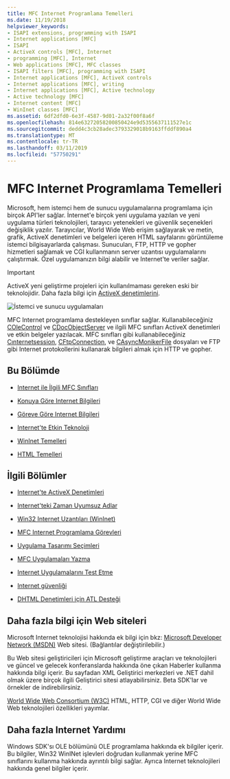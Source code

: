 ```yaml
---
title: MFC Internet Programlama Temelleri
ms.date: 11/19/2018
helpviewer_keywords:
- ISAPI extensions, programming with ISAPI
- Internet applications [MFC]
- ISAPI
- ActiveX controls [MFC], Internet
- programming [MFC], Internet
- Web applications [MFC], MFC classes
- ISAPI filters [MFC], programming with ISAPI
- Internet applications [MFC], ActiveX controls
- Internet applications [MFC], writing
- Internet applications [MFC], Active technology
- Active technology [MFC]
- Internet content [MFC]
- WinInet classes [MFC]
ms.assetid: 6df2dfd0-6e3f-4587-9d01-2a32f00f8a6f
ms.openlocfilehash: 814e63272058200850424e9d5355637111527e1c
ms.sourcegitcommit: dedd4c3cb28adec3793329018b9163ffddf890a4
ms.translationtype: MT
ms.contentlocale: tr-TR
ms.lasthandoff: 03/11/2019
ms.locfileid: "57750291"
---
```

# <a name="mfc-internet-programming-basics"></a>MFC Internet Programlama Temelleri

Microsoft, hem istemci hem de sunucu uygulamalarına programlama için birçok API'ler sağlar. İnternet'e birçok yeni uygulama yazılan ve yeni uygulama türleri teknolojileri, tarayıcı yetenekleri ve güvenlik seçenekleri değişiklik yazılır. Tarayıcılar, World Wide Web erişim sağlayarak ve metin, grafik, ActiveX denetimleri ve belgeleri içeren HTML sayfalarını görüntüleme istemci bilgisayarlarda çalışması. Sunucuları, FTP, HTTP ve gopher hizmetleri sağlamak ve CGI kullanmanın server uzantısı uygulamalarını çalıştırmak. Özel uygulamanızın bilgi alabilir ve Internet'te veriler sağlar.

>[!IMPORTANT]
> ActiveX yeni geliştirme projeleri için kullanılmaması gereken eski bir teknolojidir. Daha fazla bilgi için [ActiveX denetimlerini](activex-controls.md).

![İstemci ve sunucu uygulamaları](../mfc/media/vc38bq1.gif "istemci ve sunucu uygulamaları")

MFC Internet programlama destekleyen sınıflar sağlar. Kullanabileceğiniz [COleControl](../mfc/reference/colecontrol-class.md) ve [CDocObjectServer](../mfc/reference/cdocobjectserver-class.md) ve ilgili MFC sınıfları ActiveX denetimleri ve etkin belgeler yazılacak. MFC sınıfları gibi kullanabileceğiniz [Cınternetsession](../mfc/reference/cinternetsession-class.md), [CFtpConnection](../mfc/reference/cftpconnection-class.md), ve [CAsyncMonikerFile](../mfc/reference/casyncmonikerfile-class.md) dosyaları ve FTP gibi Internet protokollerini kullanarak bilgileri almak için HTTP ve gopher.

## <a name="in-this-section"></a>Bu Bölümde

- [Internet ile İlgili MFC Sınıfları](../mfc/internet-related-mfc-classes.md)

- [Konuya Göre Internet Bilgileri](../mfc/internet-information-by-topic.md)

- [Göreve Göre Internet Bilgileri](../mfc/internet-information-by-task.md)

- [Internet'te Etkin Teknoloji](../mfc/active-technology-on-the-internet.md)

- [WinInet Temelleri](../mfc/wininet-basics.md)

- [HTML Temelleri](../mfc/html-basics.md)

## <a name="related-sections"></a>İlgili Bölümler

- [Internet'te ActiveX Denetimleri](../mfc/activex-controls-on-the-internet.md)

- [Internet'teki Zaman Uyumsuz Adlar](../mfc/asynchronous-monikers-on-the-internet.md)

- [Win32 Internet Uzantıları (WinInet)](../mfc/win32-internet-extensions-wininet.md)

- [MFC Internet Programlama Görevleri](../mfc/mfc-internet-programming-tasks.md)

- [Uygulama Tasarımı Seçimleri](../mfc/application-design-choices.md)

- [MFC Uygulamaları Yazma](../mfc/writing-mfc-applications.md)

- [Internet Uygulamalarını Test Etme](../mfc/testing-internet-applications.md)

- [Internet güvenliği](../mfc/internet-security-cpp.md)

- [DHTML Denetimleri için ATL Desteği](../atl/atl-support-for-dhtml-controls.md)

##  <a name="_core_web_sites_for_more_information"></a> Daha fazla bilgi için Web siteleri

Microsoft Internet teknolojisi hakkında ek bilgi için bkz: [Microsoft Developer Network (MSDN)](http://go.microsoft.com/fwlink/p/?linkid=56322) Web sitesi. (Bağlantılar değiştirilebilir.)

Bu Web sitesi geliştiricileri için Microsoft geliştirme araçları ve teknolojileri ve güncel ve gelecek konferanslarda hakkında öne çıkan Haberler kullanma hakkında bilgi içerir. Bu sayfadan XML Geliştirici merkezleri ve .NET dahil olmak üzere birçok ilgili Geliştirici sitesi atlayabilirsiniz. Beta SDK'lar ve örnekler de indirebilirsiniz.

[World Wide Web Consortium (W3C)](http://go.microsoft.com/fwlink/p/?linkid=37125) HTML, HTTP, CGI ve diğer World Wide Web teknolojileri özellikleri yayımlar.

##  <a name="_core_more_internet_help"></a> Daha fazla Internet Yardımı

Windows SDK'sı OLE bölümünü OLE programlama hakkında ek bilgiler içerir. Bu bilgiler, Win32 WinINet işlevleri doğrudan kullanmak yerine MFC sınıflarını kullanma hakkında ayrıntılı bilgi sağlar. Ayrıca Internet teknolojileri hakkında genel bilgiler içerir.
